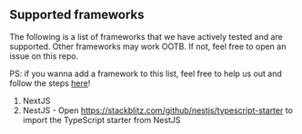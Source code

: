 ## Supported frameworks

The following is a list of frameworks that we have actively tested and are supported. Other frameworks may work OOTB. If not, feel free to open an issue on this repo.

PS: if you wanna add a framework to this list, feel free to help us out and follow the steps [here](Add_support_for_a_framework.md)!

1. NextJS
2. NestJS - Open https://stackblitz.com/github/nestjs/typescript-starter to import the TypeScript starter from NestJS

